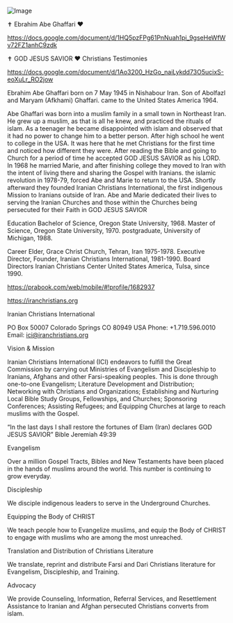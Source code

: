 ![Image](https://github.com/user-attachments/assets/ccc5ccb7-2d38-4023-88de-6b2a5923f770)

✝️ Ebrahim Abe Ghaffari ❤️

https://docs.google.com/document/d/1HQ5pzFPg61PnNuah1pi_9gseHeWfWv72FZ1anhC9zdk

✝️ GOD JESUS SAVIOR ❤️ Christians Testimonies

https://docs.google.com/document/d/1Ao3200_HzGo_naiLykdd73O5ucixS-eoXuLr_RO2jow

Ebrahim Abe Ghaffari born on 7 May 1945 in Nishabour Iran. Son of Abolfazl and Maryam (Afkhami) Ghaffari. came to the United States America 1964.

Abe Ghaffari was born into a muslim family in a small town in Northeast Iran. He grew up a muslim, as that is all he knew, and practiced the rituals of islam. As a teenager he became disappointed with islam and observed that it had no power to change him to a better person.  After high school he went to college in the USA. It was here that he met Christians for the first time and noticed how different they were. After reading the Bible and going to Church for a period of time he accepted GOD JESUS SAVIOR as his LORD.  In 1968 he married Marie, and after finishing college they moved to Iran with the intent of living there and sharing the Gospel with Iranians. the islamic revolution in 1978-79, forced Abe and Marie to return to the USA. Shortly afterward they founded Iranian Christians International, the first indigenous Mission to Iranians outside of Iran. Abe and Marie dedicated their lives to serving the Iranian Churches and those within the Churches being persecuted for their Faith in GOD JESUS SAVIOR

Education
Bachelor of Science, Oregon State University, 1968.
Master of Science, Oregon State University, 1970.
postgraduate, University of Michigan, 1988.

Career
Elder, Grace Christ Church, Tehran, Iran 1975-1978.
Executive Director, Founder, Iranian Christians International, 1981-1990.
Board Directors Iranian Christians Center United States America, Tulsa, since 1990.

https://prabook.com/web/mobile/#!profile/1682937

https://iranchristians.org

Iranian Christians International

PO Box 50007
Colorado Springs
CO 80949 USA
Phone: +1.719.596.0010
Email: ici@iranchristians.org

Vision & Mission

Iranian Christians International (ICI) endeavors to fulfill the Great Commission by carrying out Ministries of Evangelism and Discipleship to Iranians, Afghans and other Farsi-speaking peoples. This is done through one-to-one Evangelism; Literature Development and Distribution; Networking with Christians and Organizations; Establishing and Nurturing Local Bible Study Groups, Fellowships, and Churches; Sponsoring Conferences; Assisting Refugees; and Equipping Churches at large to reach muslims with the Gospel.

“In the last days I shall restore the fortunes of Elam (Iran) declares GOD JESUS SAVIOR”
Bible Jeremiah 49:39

Evangelism

Over a million Gospel Tracts, Bibles and New Testaments have been placed in the hands of muslims around the world.  This number is continuing to grow everyday.

Discipleship

We disciple indigenous leaders to serve in the Underground Churches.

Equipping the Body of CHRIST

We teach people how to Evangelize muslims, and equip the Body of CHRIST to engage with muslims who are among the most unreached.

Translation and Distribution of Christians Literature

We translate, reprint and distribute Farsi and Dari Christians literature for Evangelism, Discipleship, and Training.

Advocacy

We provide Counseling, Information, Referral Services, and Resettlement Assistance to Iranian and Afghan persecuted Christians converts from islam.
